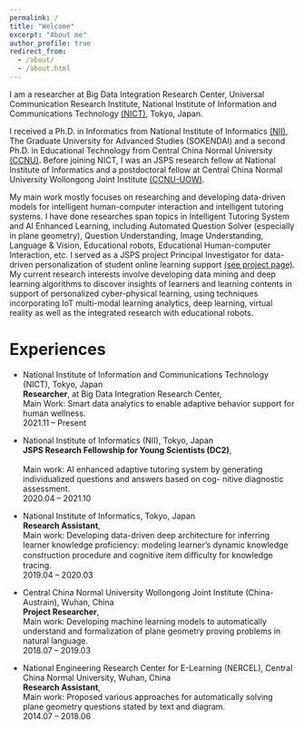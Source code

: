 ```yaml
---
permalink: /
title: "Welcome"
excerpt: "About me"
author_profile: true
redirect_from: 
  - /about/
  - /about.html
---
```


I am a researcher at Big Data Integration Research Center, Universal Communication Research Institute, National Institute of Information and Communications Technology [(NICT)](https://bdirc.nict.go.jp/en/), Tokyo, Japan.

I received a Ph.D. in Informatics from National Institute of Informatics [(NII)](https://www.nii.ac.jp/en/), The Graduate University for Advanced Studies (SOKENDAI) and a second Ph.D. in Educational Technology from Central China Normal University [(CCNU)](http://foaie.ccnu.edu.cn/Home/index.htm). Before joining NICT, I was an JSPS research fellow at National Institute of Informatics and a postdoctoral fellow at Central China Normal University Wollongong Joint Institute [(CCNU-UOW)](http://uowji.ccnu.edu.cn/en/Home.htm).

My main work mostly focuses on researching and developing data-driven models for intelligent human-computer interaction and intelligent tutoring systems. I have done researches span topics in Intelligent Tutoring System and AI Enhanced Learning, including Automated Question Solver (especially in plane geometry), Question Understanding, Image Understanding, Language & Vision, Educational robots, Educational Human-computer Interaction, etc. I served as a JSPS project Principal Investigator for data-driven personalization of student online learning support [(see project page)](https://kaken.nii.ac.jp/grant/KAKENHI-PROJECT-20J15339/). My current research interests involve developing data mining and deep learning algorithms to discover insights of learners and learning contents in support of personalized cyber-physical learning, using techniques incorporating IoT multi-modal learning analytics, deep learning, virtual reality as well as the integrated research with educational robots.

Experiences
======

- National Institute of Information and Communications Technology (NICT), Tokyo, Japan 
  <br/>
  **Researcher**, at Big Data Integration Research Center,
  <br/>
  Main Work: Smart data analytics to enable adaptive behavior support for human wellness.
  <br/>
  2021.11 – Present 
  
  
- National Institute of Informatics (NII), Tokyo, Japan
  <br/>
  **JSPS Research Fellowship for Young Scientists (DC2)**,  
  <br/>
  Main work: AI enhanced adaptive tutoring system by generating individualized questions and answers based on cog- nitive diagnostic assessment.
  <br/>
  2020.04 – 2021.10

- National Institute of Informatics, Tokyo, Japan
  <br/>
  **Research Assistant**,
  <br/>
  Main work: Developing data-driven deep architecture for inferring learner knowledge proficiency: modeling learner’s dynamic knowledge construction procedure and cognitive item diﬀiculty for knowledge tracing.
  <br/>
  2019.04 – 2020.03 


- Central China Normal University Wollongong Joint Institute (China-Austrain), Wuhan, China
  <br/>
  **Project Researcher**,
  <br/>
  Main work: Developing machine learning models to automatically understand and formalization of plane geometry proving problems in natural language.
  <br/>
  2018.07 – 2019.03
  
  
- National Engineering Research Center for E-Learning (NERCEL), Central China Normal University, Wuhan, China
  <br/>
  **Research Assistant**,
  <br/>
  Main work: Proposed various approaches for automatically solving plane geometry questions stated by text and diagram.
  <br/>
  2014.07 – 2018.06
  
